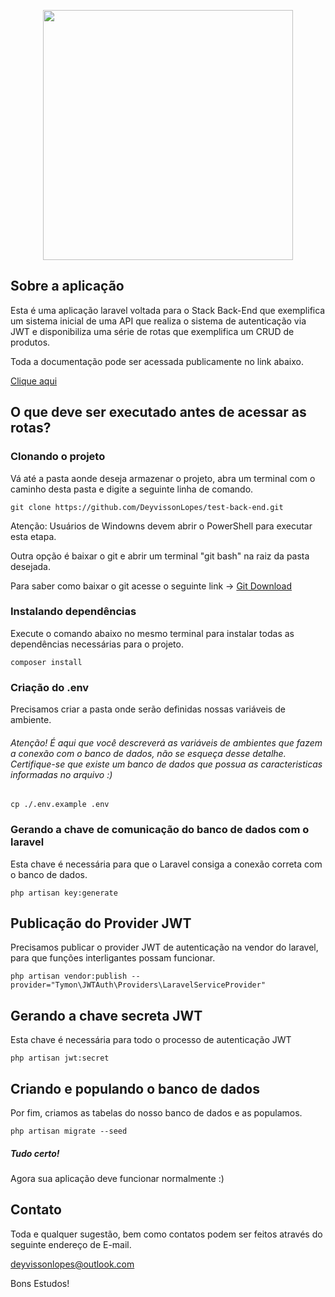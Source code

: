 <p align="center"><a href="https://laravel.com" target="_blank"><img src="https://raw.githubusercontent.com/laravel/art/master/logo-lockup/5%20SVG/2%20CMYK/1%20Full%20Color/laravel-logolockup-cmyk-red.svg" width="400"></a></p>

## Sobre a aplicação

Esta é uma aplicação laravel voltada para o Stack Back-End que exemplifica um sistema inicial de uma API
que realiza o sistema de autenticação via JWT e disponibiliza uma série de rotas que exemplifica um
CRUD de produtos.

Toda a documentação pode ser acessada publicamente no link abaixo.

<a href="https://documenter.getpostman.com/view/10068660/TVRrVjXE" target="_blank">Clique aqui</a>

## O que deve ser executado antes de acessar as rotas?

### Clonando o projeto

Vá até a pasta aonde deseja armazenar o projeto, abra um terminal com o caminho desta pasta e 
digite a seguinte linha de comando.

```
git clone https://github.com/DeyvissonLopes/test-back-end.git
```

Atenção: Usuários de Windowns devem abrir o PowerShell para executar esta etapa.

Outra opção é baixar o git e abrir um terminal "git bash" na raiz da pasta desejada.

Para saber como baixar o git acesse o seguinte link -> <a href="https://git-scm.com/downloads" target="_blank">Git Download</a>


### Instalando dependências

Execute o comando abaixo no mesmo terminal para instalar todas as dependências necessárias para o projeto.

```
composer install
```

### Criação do .env

Precisamos criar a pasta onde serão definidas nossas variáveis de ambiente.
###### Atenção! É aqui que você descreverá as variáveis de ambientes que fazem a conexão com o banco de dados, não se esqueça desse detalhe. Certifique-se que existe um banco de dados que possua as caracteristicas informadas no arquivo :)

```
cp ./.env.example .env
```

### Gerando a chave de comunicação do banco de dados com o laravel

Esta chave é necessária para que o Laravel consiga a conexão correta com o banco de dados.

```
php artisan key:generate
```

## Publicação do Provider JWT

Precisamos publicar o provider JWT de autenticação na vendor do laravel, para que funções interligantes possam funcionar.

```
php artisan vendor:publish --provider="Tymon\JWTAuth\Providers\LaravelServiceProvider"
```

## Gerando a chave secreta JWT

Esta chave é necessária para todo o processo de autenticação JWT

```
php artisan jwt:secret
```

## Criando e populando o banco de dados

Por fim, criamos as tabelas do nosso banco de dados e as populamos.

```
php artisan migrate --seed
```

##### Tudo certo!
Agora sua aplicação deve funcionar normalmente :)

## Contato
Toda e qualquer sugestão, bem como contatos podem ser feitos através do seguinte endereço de E-mail.

deyvissonlopes@outlook.com

Bons Estudos!

